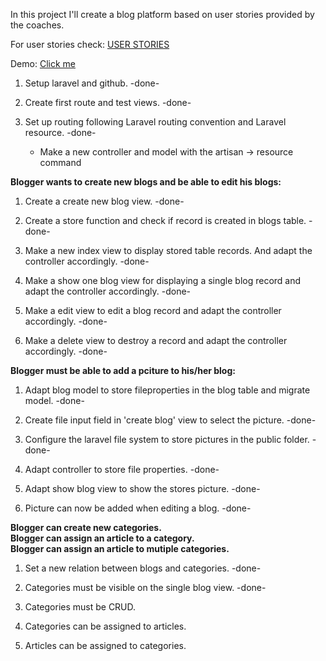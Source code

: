
In this project I'll create a blog platform based on user stories provided by the coaches.

For user stories check: <a href="https://github.com/florisknol/codegorilla/blob/master/CodeGorilla_blogplatform.md">USER STORIES</a>

Demo: <a href="https://mschmidtcrans.github.io/Blogplatform-with-Laravel/index">Click me</a>

1. Setup laravel and github. -done-

2. Create first route and test views. -done-

3. Set up routing following Laravel routing convention and Laravel resource. -done-
    - Make a new controller and model with the artisan -> resource command

<strong>Blogger wants to create new blogs and be able to edit his blogs:</strong>

1. Create a create new blog view. -done-

2. Create a store function and check if record is created in blogs table. -done-

3. Make a new index view to display stored table records. And adapt the controller accordingly. -done-

4. Make a show one blog view for displaying a single blog record and adapt the controller accordingly. -done-

5. Make a edit view to edit a blog record and adapt the controller accordingly. -done-

6. Make a delete view to destroy a record and adapt the controller accordingly.  -done-


<strong>Blogger must be able to add a pciture to his/her blog:</strong>

1.  Adapt blog model to store fileproperties in the blog table and migrate model. -done-

2. Create file input field in 'create blog' view to select the picture. -done-

3. Configure the laravel file system to store pictures in the public folder. -done-

4. Adapt controller to store file properties. -done-

5. Adapt show blog view to show the stores picture. -done-

6. Picture can now be added when editing a blog. -done-

<strong>Blogger can create new categories.</br>
Blogger can assign an article to a category.</br>
Blogger can assign an article to mutiple categories.</strong>

1. Set a new relation between blogs and categories. -done-

2. Categories must be visible on the single blog view. -done-

3. Categories must be CRUD.

4. Categories can be assigned to articles.

5. Articles can be assigned to categories.